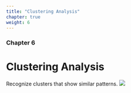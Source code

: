 ```yaml
---
title: "Clustering Analysis"
chapter: true
weight: 6
---
```



### Chapter 6

# Clustering Analysis
Recognize clusters that show similar patterns.
![](/images/Clustering.gif?width=50pc)
